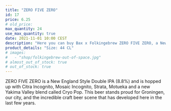 ```yaml
---
title: "ZERO FIVE ZERO"
id: 17
price: 6.25
# old_price:
max_quantity: 24
use_max_quantity: true
date: 2021-11-01 10:00 CEST
description: "Here you can buy Bax x Folkingebrew ZERO FIVE ZERO, a New England Style DIPA (8.8%), hopped up with Citra Incognito, Mosaic Incognito, Strata, Motueka and a new Yakima Valley blend called Cryo Pop"
product_details: "Size: 44 CL"
# images:
#   - "shop/folkingebrew-out-of-space.jpg"
# almost_out_of_stock: true
# out_of_stock: true
---
```


ZERO FIVE ZERO is a New England Style Double IPA (8.8%) and is hopped up with Citra Incognito, Mosaic Incognito, Strata, Motueka and a new Yakima Valley blend called Cryo Pop. This beer stands proud for Groningen, our city, and the incredible craft beer scene that has developed here in the last few years.